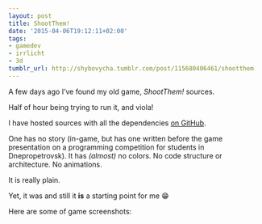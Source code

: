 ```yaml
---
layout: post
title: ShootThem!
date: '2015-04-06T19:12:11+02:00'
tags:
- gamedev
- irrlicht
- 3d
tumblr_url: http://shybovycha.tumblr.com/post/115680406461/shootthem
---
```


A few days ago I’ve found my old game, _ShootThem!_ sources.

Half of hour being trying to run it, and viola!

I have hosted sources with all the dependencies [on GitHub](https://github.com/shybovycha/shoot-them).

One has no story (in-game, but has one written before the game presentation on a programming competition for students in Dnepropetrovsk). It has _(almost)_ no colors. No code structure or architecture. No animations. 

It is really plain.

Yet, it was and still it **is** a starting point for me 😁

Here are some of game screenshots:

<div style="display:flex; flex-direction:column; align-content:center;">
<div><img data-src="/images/tumblr/shootthem/tumblr_inline_nmea8sxPPW1qh5oee_640.png" data-orig-height="768" data-orig-width="1366"/></div>
<div><img data-src="/images/tumblr/shootthem/tumblr_inline_nmea966kmi1qh5oee_640.png" data-orig-height="768" data-orig-width="1366"/></div>
<div><img data-src="/images/tumblr/shootthem/tumblr_inline_nmea9pD5Nj1qh5oee_640.png" data-orig-height="768" data-orig-width="1366"/></div>
<div><img data-src="/images/tumblr/shootthem/tumblr_inline_nmeaa4oVAD1qh5oee_640.png" data-orig-height="768" data-orig-width="1366"/></div>
<div><img data-src="/images/tumblr/shootthem/tumblr_inline_nmeaaiOKq51qh5oee_640.png" data-orig-height="768" data-orig-width="1366"/></div>
</div>
